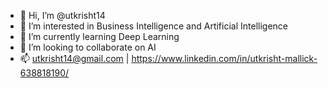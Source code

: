 - 👋 Hi, I’m @utkrisht14
- 👀 I’m interested in Business Intelligence and Artificial Intelligence
- 🌱 I’m currently learning Deep Learning
- 💞️ I’m looking to collaborate on AI
- 📫 utkrisht14@gmail.com | https://www.linkedin.com/in/utkrisht-mallick-638818190/

<!---
utkrisht14/utkrisht14 is a ✨ special ✨ repository because its `README.md` (this file) appears on your GitHub profile.
You can click the Preview link to take a look at your changes.
--->
